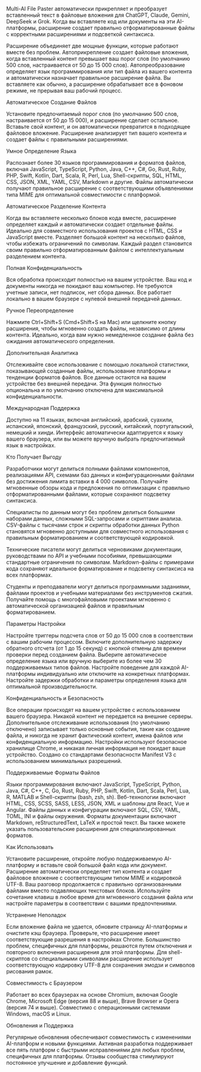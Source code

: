 Multi-AI File Paster автоматически прикрепляет и преобразует вставленный текст в файловые вложения для ChatGPT, Claude, Gemini, DeepSeek и Grok. Когда вы вставляете код или документы на эти AI-платформы, расширение создает правильно отформатированные файлы с корректными расширениями и подсветкой синтаксиса.

Расширение объединяет две мощные функции, которые работают вместе без проблем. Автоприкрепление создает файловые вложения, когда вставленный контент превышает ваш порог слов (по умолчанию 500 слов, настраивается от 50 до 15 000 слов). Автопреобразование определяет язык программирования или тип файла из вашего контента и автоматически назначает правильное расширение файла. Вы вставляете как обычно, а расширение обрабатывает все в фоновом режиме, не прерывая ваш рабочий процесс.

Автоматическое Создание Файлов

Установите предпочитаемый порог слов (по умолчанию 500 слов, настраивается от 50 до 15 000), и расширение сделает остальное. Вставьте свой контент, и он автоматически превратится в подходящее файловое вложение. Расширение анализирует тип вашего контента и создает файлы с правильными расширениями.

Умное Определение Языка

Распознает более 30 языков программирования и форматов файлов, включая JavaScript, TypeScript, Python, Java, C++, C#, Go, Rust, Ruby, PHP, Swift, Kotlin, Dart, Scala, R, Perl, Lua, Shell-скрипты, SQL, HTML, CSS, JSON, XML, YAML, CSV, Markdown и другие. Файлы автоматически получают правильное расширение с соответствующими объявлениями типа MIME для оптимальной совместимости с платформой.

Автоматическое Разделение Контента

Когда вы вставляете несколько блоков кода вместе, расширение определяет каждый и автоматически создает отдельные файлы. Идеально для совместного использования проектов с HTML, CSS и JavaScript вместе. Разделяет большой контент на несколько файлов, чтобы избежать ограничений по символам. Каждый раздел становится своим правильно отформатированным файлом с интеллектуальным разделением контента.

Полная Конфиденциальность

Вся обработка происходит полностью на вашем устройстве. Ваш код и документы никогда не покидают ваш компьютер. Не требуются учетные записи, нет подписок, нет сбора данных. Все работает локально в вашем браузере с нулевой внешней передачей данных.

Ручное Переопределение

Нажмите Ctrl+Shift+S (Cmd+Shift+S на Mac) или щелкните кнопку расширения, чтобы мгновенно создать файлы, независимо от длины контента. Идеально, когда вам нужно немедленное создание файла без ожидания автоматического определения.

Дополнительная Аналитика

Отслеживайте свое использование с помощью локальной статистики, показывающей созданные файлы, использование платформы и тенденции форматов файлов. Все данные остаются на вашем устройстве без внешней передачи. Эта функция полностью опциональна и по умолчанию отключена для максимальной конфиденциальности.

Международная Поддержка

Доступно на 11 языках, включая английский, арабский, суахили, испанский, японский, французский, русский, китайский, португальский, немецкий и хинди. Интерфейс автоматически адаптируется к языку вашего браузера, или вы можете вручную выбрать предпочитаемый язык в настройках.

Кто Получает Выгоду

Разработчики могут делиться полными файлами компонентов, реализациями API, схемами баз данных и конфигурационными файлами без достижения лимита вставки в 4 000 символов. Получайте мгновенные обзоры кода и предложения по оптимизации с правильно отформатированными файлами, которые сохраняют подсветку синтаксиса.

Специалисты по данным могут без проблем делиться большими наборами данных, сложными SQL-запросами и скриптами анализа. CSV-файлы с тысячами строк и скрипты обработки данных Python становятся мгновенно доступными для совместного использования с правильным форматированием и соответствующей кодировкой.

Технические писатели могут делиться черновиками документации, руководствами по API и учебными пособиями, превышающими стандартные ограничения по символам. Markdown-файлы с примерами кода сохраняют идеальное форматирование и подсветку синтаксиса на всех платформах.

Студенты и преподаватели могут делиться программными заданиями, файлами проектов и учебными материалами без инструментов сжатия. Получайте помощь с многофайловыми проектами мгновенно с автоматической организацией файлов и правильным форматированием.

Параметры Настройки

Настройте триггеры подсчета слов от 50 до 15 000 слов в соответствии с вашим рабочим процессом. Включите дополнительную задержку обратного отсчета (от 1 до 15 секунд) с кнопкой отмены для времени проверки перед созданием файла. Выберите автоматическое определение языка или вручную выберите из более чем 30 поддерживаемых типов файлов. Настройте поведение для каждой AI-платформы индивидуально или отключите на конкретных платформах. Настройте задержки обработки и параметры определения языка для оптимальной производительности.

Конфиденциальность и Безопасность

Все операции происходят на вашем устройстве с использованием вашего браузера. Никакой контент не передается на внешние серверы. Дополнительное отслеживание использования (по умолчанию отключено) записывает только основные события, такие как создание файла, и никогда не хранит фактический контент, имена файлов или конфиденциальную информацию. Настройки используют безопасное хранилище Chrome, и никакая личная информация не покидает ваше устройство. Создано со стандартами безопасности Manifest V3 с использованием минимальных разрешений.

Поддерживаемые Форматы Файлов

Языки программирования включают JavaScript, TypeScript, Python, Java, C#, C++, C, Go, Rust, Ruby, PHP, Swift, Kotlin, Dart, Scala, Perl, Lua, R, MATLAB и Shell-скрипты (bash, zsh, sh). Веб-технологии включают HTML, CSS, SCSS, SASS, LESS, JSON, XML и шаблоны для React, Vue и Angular. Файлы данных и конфигурации включают SQL, CSV, YAML, TOML, INI и файлы окружения. Форматы документации включают Markdown, reStructuredText, LaTeX и простой текст. Вы также можете указать пользовательские расширения для специализированных форматов.

Как Использовать

Установите расширение, откройте любую поддерживаемую AI-платформу и вставьте свой большой файл кода или документ. Расширение автоматически определяет тип контента и создает файловое вложение с соответствующим типом MIME и кодировкой UTF-8. Ваш разговор продолжается с правильно организованными файлами вместо подавляющих текстовых блоков. Используйте сочетание клавиш в любое время для мгновенного создания файла или настройте параметры в соответствии с вашими предпочтениями.

Устранение Неполадок

Если вложение файла не удается, обновите страницу AI-платформы и очистите кэш браузера. Проверьте, что расширение имеет соответствующие разрешения в настройках Chrome. Большинство проблем, специфичных для платформы, решаются путем отключения и повторного включения расширения для этой платформы. Для shell-скриптов со специальными символами расширение использует соответствующую кодировку UTF-8 для сохранения эмодзи и символов рисования рамок.

Совместимость с Браузером

Работает во всех браузерах на основе Chromium, включая Google Chrome, Microsoft Edge (версия 88 и выше), Brave Browser и Opera (версия 74 и выше). Совместимо с операционными системами Windows, macOS и Linux.

Обновления и Поддержка

Регулярные обновления обеспечивают совместимость с изменениями AI-платформ и новыми функциями. Активная разработка поддерживает все пять платформ с быстрыми исправлениями для любых проблем, специфичных для платформы. Отзывы сообщества стимулируют постоянное улучшение и добавление функций.

